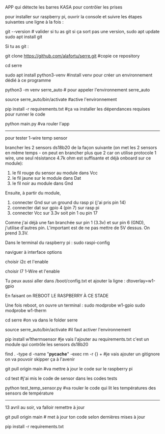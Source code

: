 APP qui détecte les barres KASA pour contrôler les prises

pour installer sur raspberry pi, ouvrir la console et suivre les étapes suivantes une ligne à la fois :

git --version # valider si tu as git
si ça sort pas une version, 
sudo apt update
sudo apt install git

Si tu as git :

git clone https://github.com/alafortu/serre.git    #copie ce repository

cd serre

sudo apt install python3-venv #install venv pour créer un environnement dédié à ce programme

python3 -m venv serre_auto # pour appeler l'environnement serre_auto

source serre_auto/bin/activate #active l'environnement

pip install -r requirements.txt #ça va installer les dépendances requises pour runner le code

python main.py  #va rouler l'app


___________________________________________________
pour tester 1-wire temp sensor 

brancher les 2 sensors ds18b20 de la façon suivante (on met les 2 sensors en même temps - on peut en brancher plus que 2 car on utilise protocole 1 wire, une seul résistance 4.7k ohm est suffisante et déjà onboard sur ce module):
1. le fil rouge du sensor au module dans Vcc
2. le fil jaune sur le module dans Dat
3. le fil noir au module dans Gnd

Ensuite, à partir du module, 
1. connecter Gnd sur un ground du rasp pi (j'ai pris pin 14)
2. connecter dat  sur gpio 4 (pin 7) sur rasp pi
3. connecter Vcc sur 3.3v soit pin 1 ou pin 17

Comme j'ai déjà une fan branchée sur pin 1 (3.3v) et sur pin 6 (GND), j'utilise d'autres pin. 
L'important est de ne pas mettre de 5V dessus. On prend 3.3V.

Dans le terminal du raspberry pi :
sudo raspi-config

naviguer à interface options

choisir i2c et l'enable

choisir I7 1-Wire et l'enable

Tu peux aussi aller dans /boot/config.txt
et ajouter la ligne :
dtoverlay=w1-gpio

En faisant <finish> on REBOOT LE RASPBERRY À CE STADE

Une fois reboot, on ouvre un terminal :
sudo modprobe w1-gpio
sudo modprobe w1-therm

cd serre  #on va dans le folder serre

source serre_auto/bin/activate    #il faut activer l'environnement 

pip install w1thermsensor   #je vais l'ajouter au requirements.txt c'est un module qui contrôle les sensors ds18b20

find . -type d -name "__pycache__" -exec rm -r {} +  #je vais ajouter un gitignore on va pouvoir skipper ça à l'avenir

git pull origin main  #va mettre à jour le code sur le raspberry pi

cd test #j'ai mis le code de sensor dans les codes tests

python test_temp_sensor.py  #va rouler le code qui lit les températures des sensors de température 


---------------------------------------------------------------------

13 avril au soir, va falloir remettre à jour

git pull origin main # met à jour ton code selon dernières mises à jour

pip install -r requirements.txt








